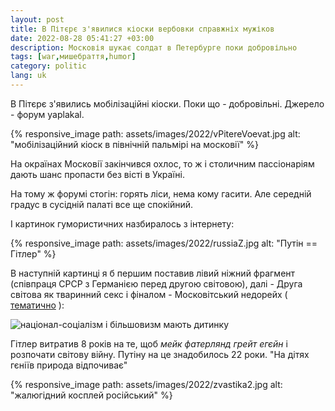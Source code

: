 ```yaml
---
layout: post
title: В Пітєрє з'явилися кіоски вербовки справжніх мужіков
date: 2022-08-28 05:41:27 +03:00
description: Московія шукає солдат в Петербурге поки добровільно
tags: [war,мишебраття,humor]
category: politic
lang: uk
---
```


В Пітєрє з'явились мобілізаційні кіоски.
Поки що - добровільні.
Джерело - форум yaplakal.

{% responsive_image path: assets/images/2022/vPitereVoevat.jpg alt: "мобілізаційний кіоск в північній пальмірі на московії" %}

На окраїнах Московії закінчився охлос, то ж і столичним пассіонаріям дають шанс пропасти без вісті в Україні.

На тому ж форумі стогін: горять ліси, нема кому гасити.
Але середній градус в сусідній палаті все ще спокійний.

І картинок гумористичних назбиралось з інтернету:

{% responsive_image path: assets/images/2022/russiaZ.jpg alt: "Путін == Гітлер" %}

В наступній картинці я б першим поставив лівий ніжний фрагмент (співпраця СРСР з Германією перед другою світовою), далі - Друга світова як тваринний секс і фіналом - Московітський недорейх (
[тематично](https://lleo.me/dnevnik/2022/02/28_Z)
):

![націонал-соціалізм і більшовизм мають дитинку](../assets/images/2022/zvastika1.jpeg)

Гітлер витратив 8 років на те, щоб _мейк фатерлянд грейт егєйн_ і розпочати світову війну.
Путіну на це знадобилось 22 роки.
"На дітях гєніїв природа відпочиває"

{% responsive_image path: assets/images/2022/zvastika2.jpg alt: "жалюгідний косплей російський" %}
